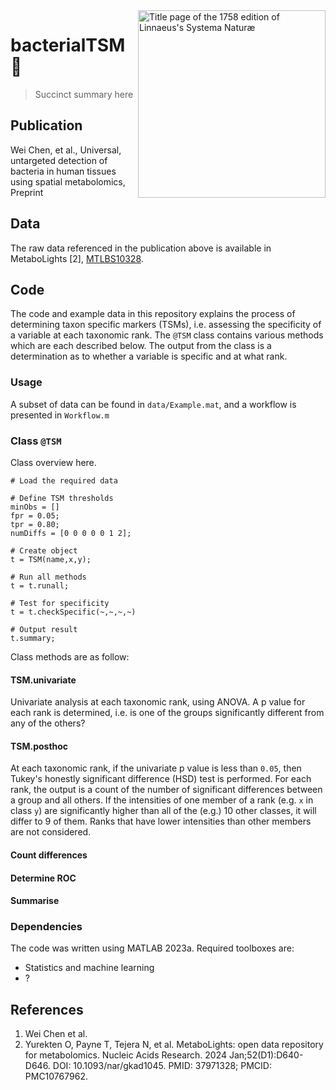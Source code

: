 <img src="https://upload.wikimedia.org/wikipedia/commons/a/ae/Linnaeus1758-title-page.jpg" alt="Title page of the 1758 edition of Linnaeus's Systema Naturæ" height="300" align="right" caption="Systema Naturæ, from Wikipedia">

# bacterialTSM 🧫
> Succinct summary here

## Publication
Wei Chen, et al., Universal, untargeted detection of bacteria in human tissues using spatial metabolomics, Preprint

## Data
The raw data referenced in the publication above is available in MetaboLights [2], [MTLBS10328](https://www.ebi.ac.uk/metabolights/MTBLS415).

## Code
The code and example data in this repository explains the process of determining taxon specific markers (TSMs), i.e. assessing the specificity of a variable at each taxonomic rank. The `@TSM` class contains various methods which are each described below. The output from the class is a determination as to whether a variable is specific and at what rank.

### Usage
A subset of data can be found in `data/Example.mat`, and a workflow is presented in `Workflow.m`

### Class `@TSM`
Class overview here.
```
# Load the required data

# Define TSM thresholds
minObs = []
fpr = 0.05;
tpr = 0.80;
numDiffs = [0 0 0 0 0 1 2];

# Create object
t = TSM(name,x,y);

# Run all methods
t = t.runall;

# Test for specificity
t = t.checkSpecific(~,~,~,~)

# Output result
t.summary;

```
Class methods are as follow:

#### TSM.univariate
Univariate analysis at each taxonomic rank, using ANOVA. A p value for each rank is determined, i.e. is one of the groups significantly different from any of the others?

#### TSM.posthoc
At each taxonomic rank, if the univariate p value is less than `0.05`, then Tukey's honestly significant difference (HSD) test is performed. For each rank, the output is a count of the number of significant differences between a group and all others. If the intensities of one member of a rank (e.g. `x` in class `y`) are significantly higher than all of the (e.g.) 10 other classes, it will differ to 9 of them. Ranks that have lower intensities than other members are not considered.

#### Count differences


#### Determine ROC


#### Summarise



### Dependencies
The code was written using MATLAB 2023a.
Required toolboxes are:
- Statistics and machine learning
- ?

## References
1. Wei Chen et al.
2. Yurekten O, Payne T, Tejera N, et al. MetaboLights: open data repository for metabolomics. Nucleic Acids Research. 2024 Jan;52(D1):D640-D646. DOI: 10.1093/nar/gkad1045. PMID: 37971328; PMCID: PMC10767962.

